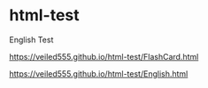 # html-test
English Test

https://veiled555.github.io/html-test/FlashCard.html

https://veiled555.github.io/html-test/English.html